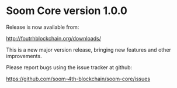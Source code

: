 Soom Core version 1.0.0
========================

Release is now available from:

  <http://foutrhblockchain.org/downloads/>

This is a new major version release, bringing new features and other improvements.

Please report bugs using the issue tracker at github:

  <https://github.com/soom-4th-blockchain/soom-core/issues>
